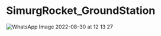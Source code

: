 # SimurgRocket_GroundStation
![WhatsApp Image 2022-08-30 at 12 13 27](https://user-images.githubusercontent.com/69718844/206854425-fc6124aa-d84e-419e-85b3-6cf79137890f.jpeg)
